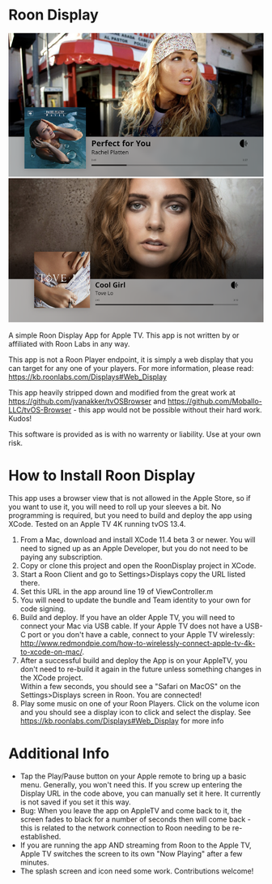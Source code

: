 Roon Display
=============

![Alt text](/screen01.png?raw=true "Roon Display")
![Alt text](/screen02.png?raw=true "Roon Display")


A simple Roon Display App for Apple TV.   This app is not written by or affiliated with Roon Labs in any way.

This app is not a Roon Player endpoint, it is simply a web display that you can target for any one of your players.   For more information, please read:  https://kb.roonlabs.com/Displays#Web_Display

This app heavily stripped down and modified from the great work at https://github.com/jvanakker/tvOSBrowser and https://github.com/Moballo-LLC/tvOS-Browser - this app would not be possible without their hard work.  Kudos!

This software is provided as is with no warrenty or liability. Use at your own risk.


How to Install Roon Display
=============
This app uses a browser view that is not allowed in the Apple Store, so if you want to use it, you will need to roll up your sleeves a bit.   No programming is required, but you need to build and deploy the app using XCode.  Tested on an Apple TV 4K running tvOS 13.4.

1. From a Mac, download and install XCode 11.4 beta 3 or newer.  You will need to signed up as an Apple Developer, but you do not need to be paying any subscription.
1. Copy or clone this project and open the RoonDisplay project in XCode.
1. Start a Roon Client and go to Settings>Displays copy the URL listed there.
1. Set this URL in the app around line 19 of ViewController.m
1. You will need to update the bundle and Team identity to your own for code signing.
1. Build and deploy.   If you have an older Apple TV, you will need to connect your Mac via USB cable.  If your Apple TV does not have a USB-C port or you don't have a cable, connect to your Apple TV wirelessly: http://www.redmondpie.com/how-to-wirelessly-connect-apple-tv-4k-to-xcode-on-mac/.
1. After a successful build and deploy the App is on your AppleTV, you don't need to re-build it again in the future unless something changes in the XCode project.  
Within a few seconds, you should see a "Safari on MacOS" on the Settings>Displays screen in Roon.   You are connected!
1. Play some music on one of your Roon Players.  Click on the volume icon and you should see a display icon to click and select the display.   See https://kb.roonlabs.com/Displays#Web_Display for more info

Additional Info
=============
- Tap the Play/Pause button on your Apple remote to bring up a basic menu.   Generally, you won't need this.   If you screw up entering the Display URL in the code above, you can manually set it here.   It currently is not saved if you set it this way.
- Bug: When you leave the app on AppleTV and come back to it,  the screen fades to black for a number of seconds then will come back - this is related to the network connection to Roon needing to be re-established.
- If you are running the app AND streaming from Roon to the Apple TV, Apple TV switches the screen to its own "Now Playing" after a few minutes.
- The splash screen and icon need some work.   Contributions welcome!
